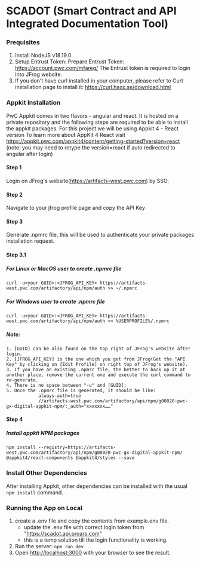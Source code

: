 
# SCADOT (Smart Contract and API Integrated Documentation Tool) 


### Prequisites

1. Install NodeJS v18.19.0
2. Setup Entrust Token:
    Prepare Entrust Token: https://account.pwc.com/mfareg/  The Entrust token is required to login into JFrog website.
3. If you don't have curl installed in your computer, please refer to Curl installation page to install it: https://curl.haxx.se/download.html

### Appkit Installation

PwC Appkit comes in two flavors - angular and react. It is hosted on a private repository and the following steps are required to be able to install the appkit packages. For this project we will be using Appkit 4 - React version To learn more about AppKit 4 React visit https://appkit.pwc.com/appkit4/content/getting-started?version=react (note: you may need to retype the version=react if auto redirected to angular after login)

#### Step 1
Login on JFrog's website(https://artifacts-west.pwc.com) by SSO.
#### Step 2
Navigate to your jfrog profile page and copy the API Key
#### Step 3
Generate .npmrc file, this will be used to authenticate your private packages installation request.
#### Step 3.1 
##### For Linux or MacOS user to create .npmrc file
`curl -u<your GUID>:<JFROG_API_KEY> https://artifacts-west.pwc.com/artifactory/api/npm/auth >> ~/.npmrc`
##### For Windows user to create .npmrc file
`curl -u<your GUID>:<JFROG_API_KEY> https://artifacts-west.pwc.com/artifactory/api/npm/auth >> %USERPROFILE%/.npmrc`

##### Note:
    1. [GUID] can be also found on the top right of JFrog's website after login.
    2. [JFROG_API_KEY] is the one which you get from JFrog(Get the "API Key" by clicking on [Edit Profile] on right top of JFrog's website).
    3. If you have an existing .npmrc file, the better to back up it at another place, remove the current one and execute the curl command to re-generate.
    4. There is no space between "-u" and [GUID];
    5. Once the .npmrc file is generated, it should be like:
                always-auth=true
                //artifacts-west.pwc.com/artifactory/api/npm/g00020-pwc-gx-digital-appkit-npm/:_auth="xxxxxxx……"

#### Step 4
##### Install appkit NPM packages
`npm install --registry=https://artifacts-west.pwc.com/artifactory/api/npm/g00020-pwc-gx-digital-appkit-npm/ @appkit4/react-components @appkit4/styles --save` 


### Install Other Dependencies
After installing Appkit, other dependencies can be installed with the usual `npm install` command.

### Running the App on Local
1. create a .env file and copy the contents from example.env file.
    - update the .env file with correct login token from "https://scadot.api.proars.com"
    - this is a temp solution till the login functionality is working.
2. Run the server:
`npm run dev`
3. Open [http://localhost:3000](http://localhost:3000) with your browser to see the result.
